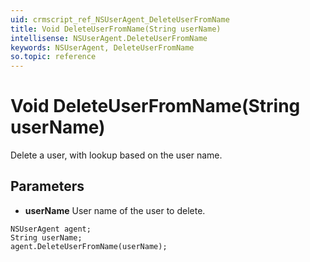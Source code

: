 ```yaml
---
uid: crmscript_ref_NSUserAgent_DeleteUserFromName
title: Void DeleteUserFromName(String userName)
intellisense: NSUserAgent.DeleteUserFromName
keywords: NSUserAgent, DeleteUserFromName
so.topic: reference
---
```


# Void DeleteUserFromName(String userName)

Delete a user, with lookup based on the user name.

## Parameters

* **userName** User name of the user to delete.

```crmscript
NSUserAgent agent;
String userName;
agent.DeleteUserFromName(userName);
```

